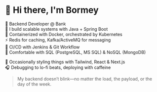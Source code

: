 # 👋 Hi there, I'm Bormey

💼 Backend Developer @ Bank  
🔧 I build scalable systems with Java + Spring Boot  
🐳 Containerized with Docker, orchestrated by Kubernetes  
⚡ Redis for caching, Kafka/ActiveMQ for messaging  
🚀 CI/CD with Jenkins & Git Workflow  
🧠 Comfortable with SQL (PostgreSQL, MS SQL) & NoSQL (MongoDB) 

🎨 Occasionally styling things with Tailwind, React & Next.js  
🎧 Debugging to lo-fi beats, deploying with caffeine

> My backend doesn’t blink—no matter the load, the payload, or the day of the week.
